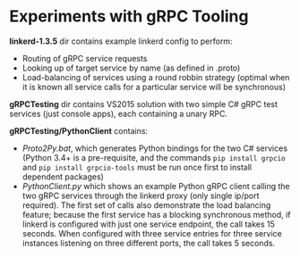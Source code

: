 # Experiments with gRPC Tooling

**linkerd-1.3.5** dir contains example linkerd config to perform:

- Routing of gRPC service requests
- Looking up of target service by name (as defined in .proto)
- Load-balancing of services using a round robbin strategy (optimal when it is known all service calls for a particular service will be synchronous)

**gRPCTesting** dir contains VS2015 solution with two simple C# gRPC test services (just console apps), each containing a unary RPC.

**gRPCTesting/PythonClient** contains:

- *Proto2Py.bat*, which generates Python bindings for the two C# services (Python 3.4+ is a pre-requisite, and the commands ```pip install grpcio``` and ```pip install grpcio-tools``` must be run once first to install dependent packages)
- *PythonClient.py* which shows an example Python gRPC client calling the two gRPC services through the linkerd proxy (only single ip/port required). The first set of calls also demonstrate the load balancing feature; because the first service has a blocking synchronous method, if linkerd is configured with just one service endpoint, the call takes 15 seconds. When configured with three service entries for three service instances listening on three different ports, the call takes 5 seconds.